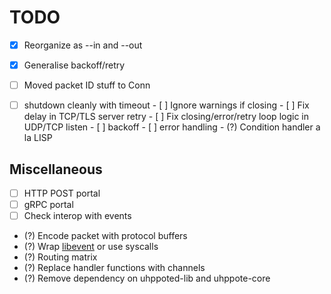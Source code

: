 # TODO

- [x] Reorganize as --in and --out
- [x] Generalise backoff/retry
- [ ] Moved packet ID stuff to Conn

- [ ] shutdown cleanly with timeout
      - [ ] Ignore warnings if closing
      - [ ] Fix delay in TCP/TLS server retry
      - [ ] Fix closing/error/retry loop logic in UDP/TCP listen
            - [ ] backoff
            - [ ] error handling
            - (?) Condition handler a la LISP

## Miscellaneous

- [ ] HTTP POST portal
- [ ] gRPC portal
- [ ] Check interop with events
- (?) Encode packet with protocol buffers
- (?) Wrap [libevent](https://libevent.org) or use syscalls
- (?) Routing matrix
- (?) Replace handler functions with channels
- (?) Remove dependency on uhppoted-lib and uhppote-core

